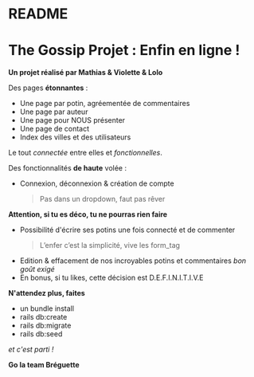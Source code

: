 # README

# The Gossip Projet : Enfin en ligne !

**Un projet réalisé par Mathias & Violette & Lolo**

Des pages **étonnantes** :
* Une page par potin, agréementée de commentaires
* Une page par auteur 
* Une page pour NOUS présenter 
* Une page de contact 
* Index des villes et des utilisateurs

Le tout _connectée_ entre elles et _fonctionnelles_.

Des fonctionnalités **de haute** volée :
* Connexion, déconnexion & création de compte
  > Pas dans un dropdown, faut pas rêver

**Attention, si tu es déco, tu ne pourras rien faire**

* Possibilité d'écrire ses potins une fois connecté et de commenter
  > L’enfer c’est la simplicité, vive les form_tag
* Edition & effacement de nos incroyables potins et commentaires
_bon goût exigé_
* En bonus, si tu likes, cette décision est D.E.F.I.N.I.T.I.V.E 

**N'attendez plus, faites**

* un bundle install 
* rails db:create 
* rails db:migrate 
* rails db:seed

*et c'est parti !*

**Go la team Bréguette**
